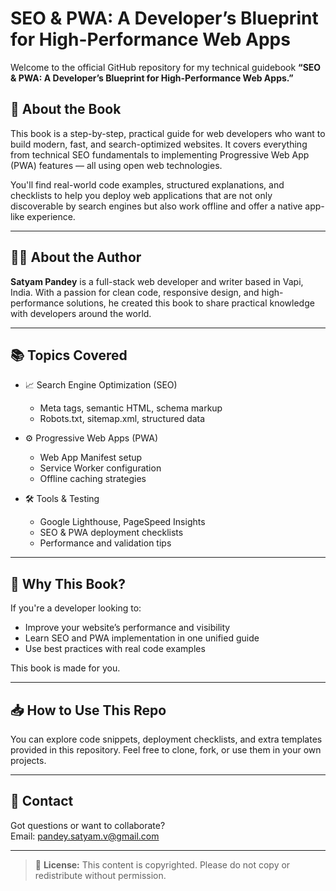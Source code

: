 # SEO & PWA: A Developer’s Blueprint for High-Performance Web Apps

Welcome to the official GitHub repository for my technical guidebook **“SEO & PWA: A Developer’s Blueprint for High-Performance Web Apps.”**

## 📘 About the Book

This book is a step-by-step, practical guide for web developers who want to build modern, fast, and search-optimized websites. It covers everything from technical SEO fundamentals to implementing Progressive Web App (PWA) features — all using open web technologies.

You'll find real-world code examples, structured explanations, and checklists to help you deploy web applications that are not only discoverable by search engines but also work offline and offer a native app-like experience.

---

## 👨‍💻 About the Author

**Satyam Pandey** is a full-stack web developer and writer based in Vapi, India. With a passion for clean code, responsive design, and high-performance solutions, he created this book to share practical knowledge with developers around the world.

---

## 📚 Topics Covered

- 📈 Search Engine Optimization (SEO)
  - Meta tags, semantic HTML, schema markup
  - Robots.txt, sitemap.xml, structured data

- ⚙️ Progressive Web Apps (PWA)
  - Web App Manifest setup
  - Service Worker configuration
  - Offline caching strategies

- 🛠 Tools & Testing
  - Google Lighthouse, PageSpeed Insights
  - SEO & PWA deployment checklists
  - Performance and validation tips

---

## 🚀 Why This Book?

If you're a developer looking to:
- Improve your website’s performance and visibility  
- Learn SEO and PWA implementation in one unified guide  
- Use best practices with real code examples  

This book is made for you.

---

## 📥 How to Use This Repo

You can explore code snippets, deployment checklists, and extra templates provided in this repository. Feel free to clone, fork, or use them in your own projects.

---

## 📧 Contact

Got questions or want to collaborate?  
Email: [pandey.satyam.v@gmail.com](mailto:pandey.satyam.v@gmail.com)

---

> 📗 **License:** This content is copyrighted. Please do not copy or redistribute without permission.
